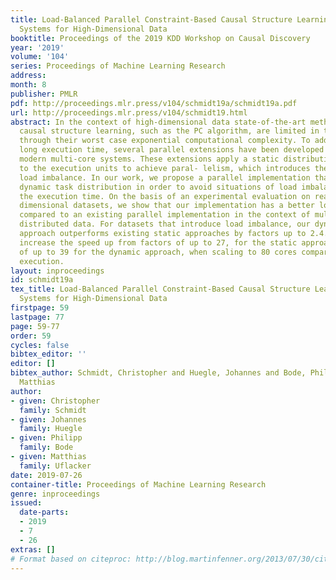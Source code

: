 ```yaml
---
title: Load-Balanced Parallel Constraint-Based Causal Structure Learning on Multi-Core
  Systems for High-Dimensional Data
booktitle: Proceedings of the 2019 KDD Workshop on Causal Discovery
year: '2019'
volume: '104'
series: Proceedings of Machine Learning Research
address: 
month: 8
publisher: PMLR
pdf: http://proceedings.mlr.press/v104/schmidt19a/schmidt19a.pdf
url: http://proceedings.mlr.press/v104/schmidt19.html
abstract: In the context of high-dimensional data state-of-the-art methods for constraint-based
  causal structure learning, such as the PC algorithm, are limited in their application
  through their worst case exponential computational complexity. To address the resulting
  long execution time, several parallel extensions have been developed to exploit
  modern multi-core systems. These extensions apply a static distribution of tasks
  to the execution units to achieve paral- lelism, which introduces the problem of
  load imbalance. In our work, we propose a parallel implementation that follows a
  dynamic task distribution in order to avoid situations of load imbalance and improve
  the execution time. On the basis of an experimental evaluation on real-world high
  dimensional datasets, we show that our implementation has a better load balancing
  compared to an existing parallel implementation in the context of multivariate normal
  distributed data. For datasets that introduce load imbalance, our dynamic task distribution
  approach outperforms existing static approaches by factors up to 2.4. Overall, we
  increase the speed up from factors of up to 27, for the static approach, to factors
  of up to 39 for the dynamic approach, when scaling to 80 cores compared to a non-parallel
  execution.
layout: inproceedings
id: schmidt19a
tex_title: Load-Balanced Parallel Constraint-Based Causal Structure Learning on Multi-Core
  Systems for High-Dimensional Data
firstpage: 59
lastpage: 77
page: 59-77
order: 59
cycles: false
bibtex_editor: ''
editor: []
bibtex_author: Schmidt, Christopher and Huegle, Johannes and Bode, Philipp and Uflacker,
  Matthias
author:
- given: Christopher
  family: Schmidt
- given: Johannes
  family: Huegle
- given: Philipp
  family: Bode
- given: Matthias
  family: Uflacker
date: 2019-07-26
container-title: Proceedings of Machine Learning Research
genre: inproceedings
issued:
  date-parts:
  - 2019
  - 7
  - 26
extras: []
# Format based on citeproc: http://blog.martinfenner.org/2013/07/30/citeproc-yaml-for-bibliographies/
---
```

